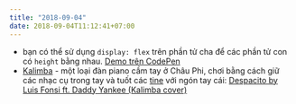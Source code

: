 ```yaml
---
title: "2018-09-04"
date: 2018-09-04T11:12:41+07:00
---
```


* bạn có thể sử dụng `display: flex` trên phần tử cha để các phần tử con có `height` bằng nhau. [Demo trên CodePen](https://codepen.io/tatthien/pen/KxmOdx)
* [Kalimba](https://en.wikipedia.org/wiki/Mbira) - một loại đàn piano cầm tay ở Châu Phi, chơi bằng cách giữ các nhạc cụ trong tay và tuốt các [tine](https://en.wikipedia.org/wiki/Tine_(structural)) với ngón tay cái: [Despacito by Luis Fonsi ft. Daddy Yankee (Kalimba cover)](https://www.youtube.com/watch?v=p1E_kTUeTwU)

